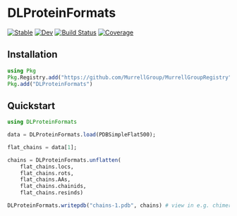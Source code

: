 # DLProteinFormats

[![Stable](https://img.shields.io/badge/docs-stable-blue.svg)](https://MurrellGroup.github.io/DLProteinFormats.jl/stable/)
[![Dev](https://img.shields.io/badge/docs-dev-blue.svg)](https://MurrellGroup.github.io/DLProteinFormats.jl/dev/)
[![Build Status](https://github.com/MurrellGroup/DLProteinFormats.jl/actions/workflows/CI.yml/badge.svg?branch=main)](https://github.com/MurrellGroup/DLProteinFormats.jl/actions/workflows/CI.yml?query=branch%3Amain)
[![Coverage](https://codecov.io/gh/MurrellGroup/DLProteinFormats.jl/branch/main/graph/badge.svg)](https://codecov.io/gh/MurrellGroup/DLProteinFormats.jl)

## Installation

```julia
using Pkg
Pkg.Registry.add("https://github.com/MurrellGroup/MurrellGroupRegistry")
Pkg.add("DLProteinFormats")
```

## Quickstart

```julia
using DLProteinFormats

data = DLProteinFormats.load(PDBSimpleFlat500);

flat_chains = data[1];

chains = DLProteinFormats.unflatten(
    flat_chains.locs,
    flat_chains.rots,
    flat_chains.AAs,
    flat_chains.chainids,
    flat_chains.resinds)

DLProteinFormats.writepdb("chains-1.pdb", chains) # view in e.g. chimerax or vscode protein viewer extension
```
